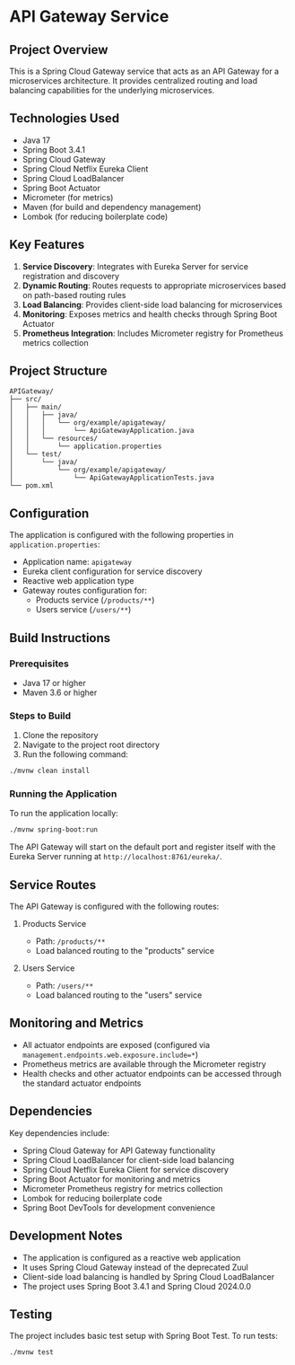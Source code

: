 # API Gateway Service

## Project Overview
This is a Spring Cloud Gateway service that acts as an API Gateway for a microservices architecture. It provides centralized routing and load balancing capabilities for the underlying microservices.

## Technologies Used
- Java 17
- Spring Boot 3.4.1
- Spring Cloud Gateway
- Spring Cloud Netflix Eureka Client
- Spring Cloud LoadBalancer
- Spring Boot Actuator
- Micrometer (for metrics)
- Maven (for build and dependency management)
- Lombok (for reducing boilerplate code)

## Key Features
1. **Service Discovery**: Integrates with Eureka Server for service registration and discovery
2. **Dynamic Routing**: Routes requests to appropriate microservices based on path-based routing rules
3. **Load Balancing**: Provides client-side load balancing for microservices
4. **Monitoring**: Exposes metrics and health checks through Spring Boot Actuator
5. **Prometheus Integration**: Includes Micrometer registry for Prometheus metrics collection

## Project Structure
```
APIGateway/
├── src/
│   ├── main/
│   │   ├── java/
│   │   │   └── org/example/apigateway/
│   │   │       └── ApiGatewayApplication.java
│   │   └── resources/
│   │       └── application.properties
│   └── test/
│       └── java/
│           └── org/example/apigateway/
│               └── ApiGatewayApplicationTests.java
└── pom.xml
```

## Configuration
The application is configured with the following properties in `application.properties`:
- Application name: `apigateway`
- Eureka client configuration for service discovery
- Reactive web application type
- Gateway routes configuration for:
  - Products service (`/products/**`)
  - Users service (`/users/**`)

## Build Instructions

### Prerequisites
- Java 17 or higher
- Maven 3.6 or higher

### Steps to Build
1. Clone the repository
2. Navigate to the project root directory
3. Run the following command:
```bash
./mvnw clean install
```

### Running the Application
To run the application locally:
```bash
./mvnw spring-boot:run
```

The API Gateway will start on the default port and register itself with the Eureka Server running at `http://localhost:8761/eureka/`.

## Service Routes
The API Gateway is configured with the following routes:
1. Products Service
   - Path: `/products/**`
   - Load balanced routing to the "products" service

2. Users Service
   - Path: `/users/**`
   - Load balanced routing to the "users" service

## Monitoring and Metrics
- All actuator endpoints are exposed (configured via `management.endpoints.web.exposure.include=*`)
- Prometheus metrics are available through the Micrometer registry
- Health checks and other actuator endpoints can be accessed through the standard actuator endpoints

## Dependencies
Key dependencies include:
- Spring Cloud Gateway for API Gateway functionality
- Spring Cloud LoadBalancer for client-side load balancing
- Spring Cloud Netflix Eureka Client for service discovery
- Spring Boot Actuator for monitoring and metrics
- Micrometer Prometheus registry for metrics collection
- Lombok for reducing boilerplate code
- Spring Boot DevTools for development convenience

## Development Notes
- The application is configured as a reactive web application
- It uses Spring Cloud Gateway instead of the deprecated Zuul
- Client-side load balancing is handled by Spring Cloud LoadBalancer
- The project uses Spring Boot 3.4.1 and Spring Cloud 2024.0.0

## Testing
The project includes basic test setup with Spring Boot Test. To run tests:
```bash
./mvnw test
```